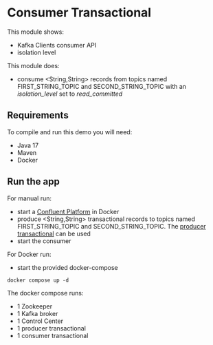 # Consumer Transactional

This module shows:
- Kafka Clients consumer API
- isolation level

This module does:
- consume <String,String> records from topics named FIRST_STRING_TOPIC and SECOND_STRING_TOPIC with an _isolation_level_ set to
_read_committed_

## Requirements

To compile and run this demo you will need:
- Java 17
- Maven
- Docker

## Run the app

For manual run:
- start a [Confluent Platform](https://docs.confluent.io/platform/current/quickstart/ce-docker-quickstart.html#step-1-download-and-start-cp) in Docker
- produce <String,String> transactional records to topics named FIRST_STRING_TOPIC and SECOND_STRING_TOPIC. The [producer transactional](../../kafka-producer-quickstarts/kafka-producer-transactional) can be used
- start the consumer

For Docker run:
- start the provided docker-compose 

```
docker compose up -d
```

The docker compose runs:
- 1 Zookeeper
- 1 Kafka broker
- 1 Control Center
- 1 producer transactional
- 1 consumer transactional

